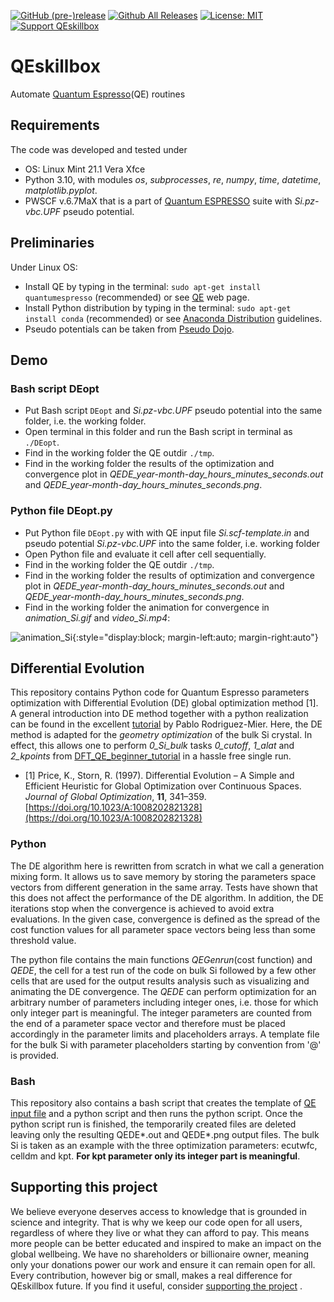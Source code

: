 [![GitHub (pre-)release](https://img.shields.io/github/release/vasilsaroka/QEskillbox/all.svg)](https://github.com/vasilsaroka/QEskillbox/releases)
[![Github All Releases](https://img.shields.io/github/downloads/vasilsaroka/QEskillbox/total.svg)](https://github.com/vasilsaroka/QEskillbox/releases)
[![License: MIT](https://img.shields.io/badge/License-MIT-yellow.svg)](https://opensource.org/licenses/MIT)
[![Support QEskillbox](https://img.shields.io/static/v1?label=support&message=5$&color=green&style=flat&logo=paypal)](https://paypal.me/vasilsaroka?locale.x=en_GB)

# QEskillbox
Automate [Quantum Espresso](https://www.quantum-espresso.org/)(QE) routines

## Requirements
The code was developed and tested under
 - OS: Linux Mint 21.1 Vera Xfce
 - Python 3.10, with modules *os*, *subprocesses*, *re*, *numpy*, *time*, *datetime*, *matplotlib.pyplot*.
 - PWSCF v.6.7MaX that is a part of [Quantum ESPRESSO](https://www.quantum-espresso.org/) suite with *Si.pz-vbc.UPF* pseudo potential.

## Preliminaries
Under Linux OS:
- Install QE by typing in the terminal: ``sudo apt-get install quantumespresso`` (recommended) or see [QE](https://www.quantum-espresso.org/login/) web page.
- Install Python distribution by typing in the terminal: ``sudo apt-get install conda`` (recommended) or see [Anaconda Distribution](https://www.anaconda.com/download/#linux) guidelines.
- Pseudo potentials can be taken from [Pseudo Dojo](http://www.pseudo-dojo.org/).

## Demo
### Bash script DEopt
- Put Bash script ``DEopt`` and *Si.pz-vbc.UPF* pseudo potential into the same folder, i.e. the working folder.
- Open terminal in this folder and run the Bash script in terminal as ``./DEopt``.
- Find in the working folder the QE outdir ``./tmp``.
- Find in the working folder the results of the optimization and convergence plot in *QEDE_year-month-day_hours_minutes_seconds.out* and *QEDE_year-month-day_hours_minutes_seconds.png*.

### Python file DEopt.py
- Put Python file ``DEopt.py`` with with QE input file *Si.scf-template.in* and pseudo potential *Si.pz-vbc.UPF* into the same folder, i.e. working folder
- Open Python file and evaluate it cell after cell sequentially.
- Find in the working folder the QE outdir ``./tmp``.
- Find in the working folder the results of optimization and convergence plot in *QEDE_year-month-day_hours_minutes_seconds.out* and *QEDE_year-month-day_hours_minutes_seconds.png*.
- Find in the working folder the animation for convergence in *animation_Si.gif* and *video_Si.mp4*:
  
![animation_Si](https://github.com/vasilsaroka/QEskillbox/assets/49445896/bd93e31e-657b-4ebc-9297-88b84fbc5efb){:style="display:block; margin-left:auto; margin-right:auto"}


## Differential Evolution
This repository contains Python code for Quantum Espresso parameters optimization with Differential Evolution (DE) global optimization method [1].
A general introduction into DE method together with a python realization can be found in the excellent [tutorial](https://pablormier.github.io/2017/09/05/a-tutorial-on-differential-evolution-with-python/#) by Pablo Rodriguez-Mier. Here, the DE method is adapted for the *geometry optimization* of the bulk Si crystal. In effect, this allows one to perform *0_Si_bulk* tasks *0_cutoff*, *1_alat* and *2_kpoints* from [DFT_QE_beginner_tutorial](https://github.com/Crivella/DFT_QE_beginner_tutorial) in a hassle free single run.

- [1] Price, K., Storn, R. (1997). Differential Evolution – A Simple and Efficient Heuristic for Global Optimization over Continuous Spaces. *Journal of Global Optimization*, **11**, 341–359. [https://doi.org/10.1023/A:1008202821328](https://doi.org/10.1023/A:1008202821328)

### Python
The DE algorithm here is rewritten from scratch in what we call a generation mixing form. It allows us to save memory by storing the parameters space vectors from different generation in the same array. Tests have shown that this does not affect the performance of the DE algorithm. In addition, the DE iterations stop when the convergence is achieved to avoid extra evaluations. In the given case, convergence is defined as the spread of the cost function values for all parameter space vectors being less than some threshold value.

The python file contains the main functions *QEGenrun*(cost function) and *QEDE*, the cell for a test run of the code on bulk Si followed by a few other cells that are used for the output results analysis such as visualizing and animating the DE convergence. The *QEDE* can perform optimization for an arbitrary number of parameters including integer ones, i.e. those for which only integer part is meaningful. The integer parameters are counted from the end of a parameter space vector and therefore must be placed accordingly in the parameter limits and placeholders arrays. A template file for the bulk Si with parameter placeholders starting by convention from '@' is provided.

### Bash
This repository also contains a bash script that creates the template of [QE input file](https://www.quantum-espresso.org/Doc/INPUT_PW.html) and a python script and then runs the python script. Once the python script run is finished, the temporarily created files are deleted leaving only the resulting QEDE*.out and QEDE*.png output files. The bulk Si is taken as an example with the three optimization parameters: ecutwfc, celldm and kpt. **For kpt parameter only its integer part is meaningful**. 

## Supporting this project
   We believe everyone deserves access to knowledge that is grounded in science and integrity. That is why we keep our code open for all users, regardless of where they live or what they can afford to pay. This means more people can be better educated and inspired to make an impact on the global wellbeing. We have no shareholders or billionaire owner, meaning only your donations power our work and ensure it can remain open for all. Every contribution, however big or small, makes a real difference for QEskillbox future. If you find it useful, consider [supporting the project](https://paypal.me/vasilsaroka?locale.x=en_GB)
. 

